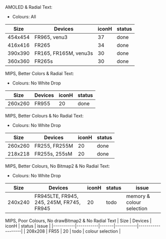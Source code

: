AMOLED & Radial Text:
* Colours: All

| Size      | Devices               | iconH | status    |
|-----------|-----------------------|-------|-----------|
| 454x454   | FR965, venu3          | 37    | done      |
| 416x416   | FR265                 | 34    | done      |
| 390x390   | FR165, FR165M, venu3s | 30    | done      |
| 360x360   | FR265s                | 30    | done      |


MIPS, Better Colors & Radial Text:
* Colours: No White Drop

| Size      | Devices   | iconH | status    |
|-----------|-----------|-------|-----------|
| 260x260   | FR955     | 20    | done      |


MIPS, Better Colours & No Radial Text:
* Colours: No White Drop

| Size      | Devices       | iconH | status    |
|-----------|---------------|-------|-----------|
| 260x260   | FR255, FR255M | 20    | done      |
| 218x218   | FR255s, 255sM | 20    | done      |


MIPS, Better Colours, No Bitmap2 & No Radial Text:
* Colours: No White Drop

| Size      | Devices                                       | iconH | status    | issue                     |
|-----------|-----------------------------------------------|-------|-----------|---------------------------|
| 240x240   | FR945LTE, FR945, 245, 245M, FR745, FR945      | 20    | todo      | memory & colour selection |


MIPS, Poor Colours, No drawBitmap2 & No Radial Text
| Size      | Devices   | iconH | status    | issue             |
|-----------|-----------|-------|-----------|-------------------|
| 208x208   | FR55      | 20    | todo      | colour selection  |